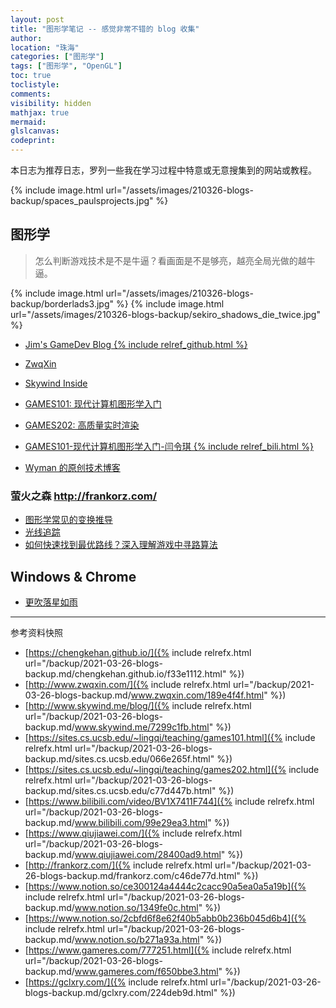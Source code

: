 ```yaml
---
layout: post
title: "图形学笔记 -- 感觉非常不错的 blog 收集"
author:
location: "珠海"
categories: ["图形学"]
tags: ["图形学", "OpenGL"]
toc: true
toclistyle:
comments:
visibility: hidden
mathjax: true
mermaid:
glslcanvas:
codeprint:
---
```


本日志为推荐日志，罗列一些我在学习过程中特意或无意搜集到的网站或教程。

{% include image.html url="/assets/images/210326-blogs-backup/spaces_paulsprojects.jpg" %}


## 图形学

> 怎么判断游戏技术是不是牛逼？看画面是不是够亮，越亮全局光做的越牛逼。

{% include image.html url="/assets/images/210326-blogs-backup/borderlads3.jpg" %}
{% include image.html url="/assets/images/210326-blogs-backup/sekiro_shadows_die_twice.jpg" %}

* [Jim's GameDev Blog {% include relref_github.html %}](https://chengkehan.github.io/)
* [ZwqXin](http://www.zwqxin.com/)
* [Skywind Inside](http://www.skywind.me/blog/)

* [GAMES101: 现代计算机图形学入门](https://sites.cs.ucsb.edu/~lingqi/teaching/games101.html)
* [GAMES202: 高质量实时渲染](https://sites.cs.ucsb.edu/~lingqi/teaching/games202.html)
* [GAMES101-现代计算机图形学入门-闫令琪 {% include relref_bili.html %}](https://www.bilibili.com/video/BV1X7411F744)

* [Wyman 的原创技术博客](https://www.qiujiawei.com/)


### 萤火之森 <http://frankorz.com/>

* [图形学常见的变换推导](https://www.notion.so/ce300124a4444c2cacc90a5ea0a5a19b)
* [光线追踪](https://www.notion.so/2cbfd6f8e62f40b5abb0b236b045d6b4)
* [如何快速找到最优路线？深入理解游戏中寻路算法](https://www.gameres.com/777251.html)


## Windows & Chrome

* [更吹落星如雨](https://gclxry.com/)

<hr class='reviewline'/>
<p class='reviewtip'><script type='text/javascript' src='{% include relref.html url="/assets/reviewjs/blogs/2021-03-26-blogs-backup.md.js" %}'></script></p>
<font class='ref_snapshot'>参考资料快照</font>

- [https://chengkehan.github.io/]({% include relrefx.html url="/backup/2021-03-26-blogs-backup.md/chengkehan.github.io/f33e1112.html" %})
- [http://www.zwqxin.com/]({% include relrefx.html url="/backup/2021-03-26-blogs-backup.md/www.zwqxin.com/189e4f4f.html" %})
- [http://www.skywind.me/blog/]({% include relrefx.html url="/backup/2021-03-26-blogs-backup.md/www.skywind.me/7299c1fb.html" %})
- [https://sites.cs.ucsb.edu/~lingqi/teaching/games101.html]({% include relrefx.html url="/backup/2021-03-26-blogs-backup.md/sites.cs.ucsb.edu/066e265f.html" %})
- [https://sites.cs.ucsb.edu/~lingqi/teaching/games202.html]({% include relrefx.html url="/backup/2021-03-26-blogs-backup.md/sites.cs.ucsb.edu/c77d447b.html" %})
- [https://www.bilibili.com/video/BV1X7411F744]({% include relrefx.html url="/backup/2021-03-26-blogs-backup.md/www.bilibili.com/99e29ea3.html" %})
- [https://www.qiujiawei.com/]({% include relrefx.html url="/backup/2021-03-26-blogs-backup.md/www.qiujiawei.com/28400ad9.html" %})
- [http://frankorz.com/]({% include relrefx.html url="/backup/2021-03-26-blogs-backup.md/frankorz.com/c46de77d.html" %})
- [https://www.notion.so/ce300124a4444c2cacc90a5ea0a5a19b]({% include relrefx.html url="/backup/2021-03-26-blogs-backup.md/www.notion.so/1349fe0c.html" %})
- [https://www.notion.so/2cbfd6f8e62f40b5abb0b236b045d6b4]({% include relrefx.html url="/backup/2021-03-26-blogs-backup.md/www.notion.so/b271a93a.html" %})
- [https://www.gameres.com/777251.html]({% include relrefx.html url="/backup/2021-03-26-blogs-backup.md/www.gameres.com/f650bbe3.html" %})
- [https://gclxry.com/]({% include relrefx.html url="/backup/2021-03-26-blogs-backup.md/gclxry.com/224deb9d.html" %})
